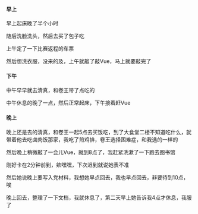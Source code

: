 #### 早上

早上起床晚了半个小时

随后洗脸洗头，然后去买了包子吃

上午定了一下比赛返程的车票

然后想洗衣服，没来的及，上午就敲了敲Vue，马上就要敲完了

#### 下午

中午早早就去清真，和卷王带了点吃的

中午休息的晚了一点，然后正常起床，下午接着赶Vue

#### 晚上

晚上还是去的清真，和卷王一起5点去买饭吃，到了大食堂二楼不知道吃什么，就带着他去吃卤肉饭那家，我吃了煎鸡排，卷王选择困难症，和我选的一样的

然后晚上稍微敲了一会儿Vue，就到8点了，我赶紧洗漱了一下跑去图书馆

刚好卡在2分钟前到，欸嘿嘿，下次迟到就说她表不准

然后她说晚上要写入党材料，我想她早点回去，我也早点回去，非要待到10点，唉

晚上回去，整理了一下文档，我就休息了，第二天早上她告诉我4点才休息，我服了